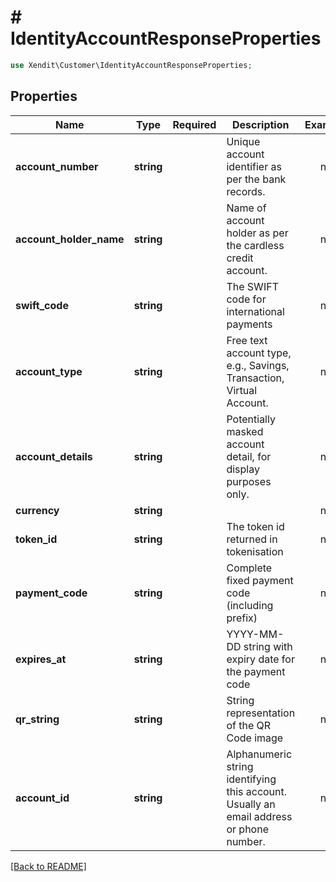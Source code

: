 # # IdentityAccountResponseProperties


```php
use Xendit\Customer\IdentityAccountResponseProperties;
```

## Properties

| Name | Type | Required | Description | Examples |
|------------|:-------------:|:-------------:|-------------|:-------------:|
| **account_number** | **string** |  | Unique account identifier as per the bank records. | null |
| **account_holder_name** | **string** |  | Name of account holder as per the cardless credit account. | null |
| **swift_code** | **string** |  | The SWIFT code for international payments | null |
| **account_type** | **string** |  | Free text account type, e.g., Savings, Transaction, Virtual Account. | null |
| **account_details** | **string** |  | Potentially masked account detail, for display purposes only. | null |
| **currency** | **string** |  |  | null |
| **token_id** | **string** |  | The token id returned in tokenisation | null |
| **payment_code** | **string** |  | Complete fixed payment code (including prefix) | null |
| **expires_at** | **string** |  | YYYY-MM-DD string with expiry date for the payment code | null |
| **qr_string** | **string** |  | String representation of the QR Code image | null |
| **account_id** | **string** |  | Alphanumeric string identifying this account. Usually an email address or phone number. | null |


[[Back to README]](../../README.md)
